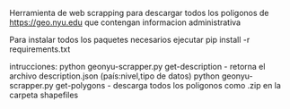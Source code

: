 Herramienta de web scrapping para descargar todos los poligonos de https://geo.nyu.edu que contengan informacion administrativa

Para instalar todos los paquetes necesarios ejecutar pip install -r requirements.txt

intrucciones:
python geonyu-scrapper.py get-description - retorna el archivo description.json (país:nivel,tipo de datos)
python geonyu-scrapper.py get-polygons - descarga todos los poligonos como .zip en la carpeta shapefiles 
